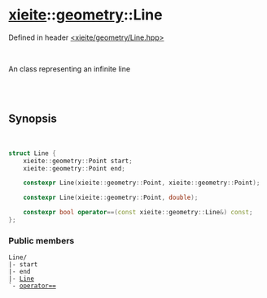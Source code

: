 # [xieite](../../README.md)::[geometry](../geometry.md)::Line
Defined in header [<xieite/geometry/Line.hpp>](../../include/xieite/geometry/Line.hpp)

<br/>

An class representing an infinite line

<br/><br/>

## Synopsis

<br/>

```cpp
struct Line {
	xieite::geometry::Point start;
	xieite::geometry::Point end;

	constexpr Line(xieite::geometry::Point, xieite::geometry::Point);

	constexpr Line(xieite::geometry::Point, double);

	constexpr bool operator==(const xieite::geometry::Line&) const;
};
```
### Public members
<pre><code>Line/
|- start
|- end
|- <a href="./Line/constructor.md">Line</a>
`- <a href="./Line/operatorEquals.md">operator==</a>
</code></pre>
